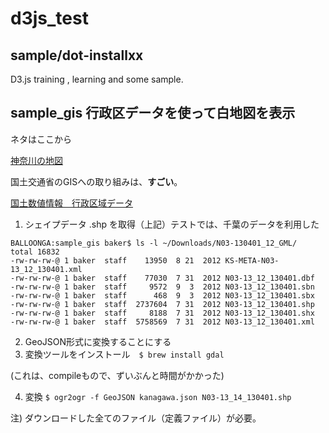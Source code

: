 d3js_test
=========

sample/dot-installxx
----

D3.js training , learning and some sample.

sample_gis 行政区データを使って白地図を表示
----

ネタはここから

[神奈川の地図](http://qiita.com/sawamur@github/items/ec32237bcbaaba94108d)

国土交通省のGISへの取り組みは、__すごい__。

[国土数値情報　行政区域データ](http://nlftp.mlit.go.jp/ksj/gml/datalist/KsjTmplt-N03.html)

1. シェイプデータ .shp を取得（上記）テストでは、千葉のデータを利用した

```
BALLOONGA:sample_gis baker$ ls -l ~/Downloads/N03-130401_12_GML/
total 16832
-rw-rw-rw-@ 1 baker  staff    13950  8 21  2012 KS-META-N03-13_12_130401.xml
-rw-rw-rw-@ 1 baker  staff    77030  7 31  2012 N03-13_12_130401.dbf
-rw-rw-rw-@ 1 baker  staff     9572  9  3  2012 N03-13_12_130401.sbn
-rw-rw-rw-@ 1 baker  staff      468  9  3  2012 N03-13_12_130401.sbx
-rw-rw-rw-@ 1 baker  staff  2737604  7 31  2012 N03-13_12_130401.shp
-rw-rw-rw-@ 1 baker  staff     8188  7 31  2012 N03-13_12_130401.shx
-rw-rw-rw-@ 1 baker  staff  5758569  7 31  2012 N03-13_12_130401.xml
```

2. GeoJSON形式に変換することにする
3. 変換ツールをインストール　`$ brew install gdal`

(これは、compileもので、ずいぶんと時間がかかった)

4. 変換 `$ ogr2ogr -f GeoJSON kanagawa.json N03-13_14_130401.shp`

注) ダウンロードした全てのファイル（定義ファイル）が必要。


